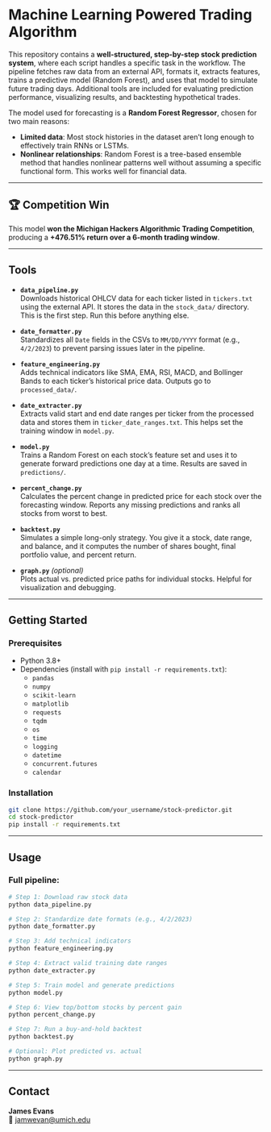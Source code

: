 # Machine Learning Powered Trading Algorithm

This repository contains a **well-structured, step-by-step stock prediction system**, where each script handles a specific task in the workflow. The pipeline fetches raw data from an external API, formats it, extracts features, trains a predictive model (Random Forest), and uses that model to simulate future trading days. Additional tools are included for evaluating prediction performance, visualizing results, and backtesting hypothetical trades.

The model used for forecasting is a **Random Forest Regressor**, chosen for two main reasons:

- **Limited data**: Most stock histories in the dataset aren’t long enough to effectively train RNNs or LSTMs.  
- **Nonlinear relationships**: Random Forest is a tree-based ensemble method that handles nonlinear patterns well without assuming a specific functional form. This works well for financial data.

---

## 🏆 Competition Win

This model **won the Michigan Hackers Algorithmic Trading Competition**, producing a **+476.51% return over a 6-month trading window**.

---

## Tools

- **`data_pipeline.py`**  
  Downloads historical OHLCV data for each ticker listed in `tickers.txt` using the external API. It stores the data in the `stock_data/` directory. This is the first step. Run this before anything else.

- **`date_formatter.py`**  
  Standardizes all `Date` fields in the CSVs to `MM/DD/YYYY` format (e.g., `4/2/2023`) to prevent parsing issues later in the pipeline.

- **`feature_engineering.py`**  
  Adds technical indicators like SMA, EMA, RSI, MACD, and Bollinger Bands to each ticker’s historical price data. Outputs go to `processed_data/`.

- **`date_extracter.py`**  
  Extracts valid start and end date ranges per ticker from the processed data and stores them in `ticker_date_ranges.txt`. This helps set the training window in `model.py`.

- **`model.py`**  
  Trains a Random Forest on each stock’s feature set and uses it to generate forward predictions one day at a time. Results are saved in `predictions/`.

- **`percent_change.py`**  
  Calculates the percent change in predicted price for each stock over the forecasting window. Reports any missing predictions and ranks all stocks from worst to best.

- **`backtest.py`**  
  Simulates a simple long-only strategy. You give it a stock, date range, and balance, and it computes the number of shares bought, final portfolio value, and percent return.

- **`graph.py`** *(optional)*  
  Plots actual vs. predicted price paths for individual stocks. Helpful for visualization and debugging.

---

## Getting Started

### Prerequisites

- Python 3.8+
- Dependencies (install with `pip install -r requirements.txt`):
  - `pandas`
  - `numpy`
  - `scikit-learn`
  - `matplotlib`
  - `requests`
  - `tqdm`
  - `os`
  - `time`
  - `logging`
  - `datetime`
  - `concurrent.futures`
  - `calendar`
  
### Installation

```bash
git clone https://github.com/your_username/stock-predictor.git
cd stock-predictor
pip install -r requirements.txt
```

---

## Usage

### Full pipeline:

```bash
# Step 1: Download raw stock data
python data_pipeline.py

# Step 2: Standardize date formats (e.g., 4/2/2023)
python date_formatter.py

# Step 3: Add technical indicators
python feature_engineering.py

# Step 4: Extract valid training date ranges
python date_extracter.py

# Step 5: Train model and generate predictions
python model.py

# Step 6: View top/bottom stocks by percent gain
python percent_change.py

# Step 7: Run a buy-and-hold backtest
python backtest.py

# Optional: Plot predicted vs. actual
python graph.py
```

---

## Contact

**James Evans**  
📧 jamwevan@umich.edu
